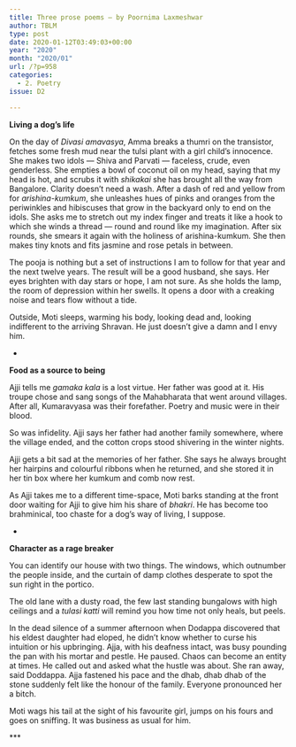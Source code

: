 ```yaml
---
title: Three prose poems – by Poornima Laxmeshwar
author: TBLM
type: post
date: 2020-01-12T03:49:03+00:00
year: "2020"
month: "2020/01"
url: /?p=958
categories:
  - 2. Poetry
issue: D2

---
```

**Living a dog’s life**

On the day of _Divasi amavasya_, Amma breaks a thumri on the transistor, fetches some fresh mud near the tulsi plant with a girl child&#8217;s innocence. She makes two idols — Shiva and Parvati — faceless, crude, even genderless. She empties a bowl of coconut oil on my head, saying that my head is hot, and scrubs it with _shikakai_ she has brought all the way from Bangalore. Clarity doesn&#8217;t need a wash. After a dash of red and yellow from for _arishina-kumkum_, she unleashes hues of pinks and oranges from the periwinkles and hibiscuses that grow in the backyard only to end on the idols. She asks me to stretch out my index finger and treats it like a hook to which she winds a thread — round and round like my imagination. After six rounds, she smears it again with the holiness of arishina-kumkum. She then makes tiny knots and fits jasmine and rose petals in between.

The pooja is nothing but a set of instructions I am to follow for that year and the next twelve years. The result will be a good husband, she says. Her eyes brighten with day stars or hope, I am not sure. As she holds the lamp, the room of depression within her swells. It opens a door with a creaking noise and tears flow without a tide.

Outside, Moti sleeps, warming his body, looking dead and, looking indifferent to the arriving Shravan. He just doesn&#8217;t give a damn and I envy him.

*

**Food as a source to being**

Ajji tells me _gamaka kala_ is a lost virtue. Her father was good at it. His troupe chose and sang songs of the Mahabharata that went around villages. After all, Kumaravyasa was their forefather. Poetry and music were in their blood.

So was infidelity. Ajji says her father had another family somewhere, where the village ended, and the cotton crops stood shivering in the winter nights.

Ajji gets a bit sad at the memories of her father. She says he always brought her hairpins and colourful ribbons when he returned, and she stored it in her tin box where her kumkum and comb now rest.

As Ajji takes me to a different time-space, Moti barks standing at the front door waiting for Ajji to give him his share of _bhakri_. He has become too brahminical, too chaste for a dog&#8217;s way of living, I suppose.

*

**Character as a rage breaker**

You can identify our house with two things. The windows, which outnumber the people inside, and the curtain of damp clothes desperate to spot the sun right in the portico.

The old lane with a dusty road, the few last standing bungalows with high ceilings and a _tulasi katti_ will remind you how time not only heals, but peels.

In the dead silence of a summer afternoon when Dodappa discovered that his eldest daughter had eloped, he didn&#8217;t know whether to curse his intuition or his upbringing. Ajja, with his deafness intact, was busy pounding the pan with his mortar and pestle. He paused. Chaos can become an entity at times. He called out and asked what the hustle was about. She ran away, said Doddappa. Ajja fastened his pace and the dhab, dhab dhab of the stone suddenly felt like the honour of the family. Everyone pronounced her a bitch.

Moti wags his tail at the sight of his favourite girl, jumps on his fours and goes on sniffing. It was business as usual for him.

\***
